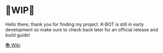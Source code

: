 # 🚧WIP🚧
Hello there, thank you for finding my project. K-BOT is still in early development so make sure to check back later for an official release and build guide!

[📚 Wiki](https://github.com/Davis8483/Keurig-Robot/wiki/%F0%9F%93%9A-Getting-Started-%E2%9C%A8)
